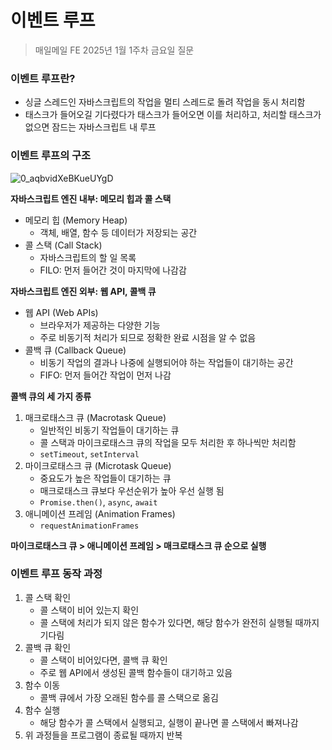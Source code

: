 # 이벤트 루프

> 매일메일 FE 2025년 1월 1주차 금요일 질문

### 이벤트 루프란?

- 싱글 스레드인 자바스크립트의 작업을 멀티 스레드로 돌려 작업을 동시 처리함
- 태스크가 들어오길 기다렸다가 태스크가 들어오면 이를 처리하고, 처리할 태스크가 없으면 잠드는 자바스크립트 내 루프

### 이벤트 루프의 구조

![0_aqbvidXeBKueUYgD](https://github.com/user-attachments/assets/be9ad6eb-bfe3-4a0d-9960-ecdb0fd1fef2)


**자바스크립트 엔진 내부: 메모리 힙과 콜 스택**

- 메모리 힙 (Memory Heap)
  - 객체, 배열, 함수 등 데이터가 저장되는 공간
- 콜 스택 (Call Stack)
  - 자바스크립트의 할 일 목록
  - FILO: 먼저 들어간 것이 마지막에 나감감

**자바스크립트 엔진 외부: 웹 API, 콜백 큐**

- 웹 API (Web APIs)
  - 브라우저가 제공하는 다양한 기능
  - 주로 비동기적 처리가 되므로 정확한 완료 시점을 알 수 없음
- 콜백 큐 (Callback Queue)
  - 비동기 작업의 결과나 나중에 실행되어야 하는 작업들이 대기하는 공간
  - FIFO: 먼저 들어간 작업이 먼저 나감

**콜백 큐의 세 가지 종류**

1. 매크로태스크 큐 (Macrotask Queue)
   - 일반적인 비동기 작업들이 대기하는 큐
   - 콜 스택과 마이크로태스크 큐의 작업을 모두 처리한 후 하나씩만 처리함
   - `setTimeout`, `setInterval`
2. 마이크로태스크 큐 (Microtask Queue)
   - 중요도가 높은 작업들이 대기하는 큐
   - 매크로태스크 큐보다 우선순위가 높아 우선 실행 됨
   - `Promise.then()`, `async`, `await`
3. 애니메이션 프레임 (Animation Frames)
   - `requestAnimationFrames`

**마이크로태스크 큐 > 애니메이션 프레임 > 매크로태스크 큐 순으로 실행**

### 이벤트 루프 동작 과정

1. 콜 스택 확인
   - 콜 스택이 비어 있는지 확인
   - 콜 스택에 처리가 되지 않은 함수가 있다면, 해당 함수가 완전히 실행될 때까지 기다림
2. 콜백 큐 확인
   - 콜 스택이 비어있다면, 콜백 큐 확인
   - 주로 웹 API에서 생성된 콜백 함수들이 대기하고 있음
3. 함수 이동
   - 콜백 큐에서 가장 오래된 함수를 콜 스택으로 옮김
4. 함수 실행
   - 해당 함수가 콜 스택에서 실행되고, 실행이 끝나면 콜 스택에서 빠져나감
5. 위 과정들을 프로그램이 종료될 때까지 반복
